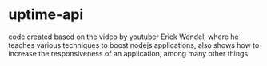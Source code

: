 # uptime-api

code created based on the video by youtuber Erick Wendel, where he teaches various techniques to boost nodejs applications, also shows how to increase the responsiveness of an application, among many other things